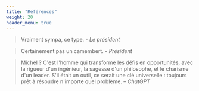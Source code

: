 ```yaml
---
title: "Références"
weight: 20
header_menu: true
---
```


> Vraiment sympa, ce type. *- Le président*

> Certainement pas un camembert. *- Président*

> Michel ? C'est l'homme qui transforme les défis en opportunités, avec la rigueur d'un ingénieur, la sagesse d'un philosophe, et le charisme d'un leader. S'il était un outil, ce serait une clé universelle : toujours prêt à résoudre n'importe quel problème. *– ChatGPT*